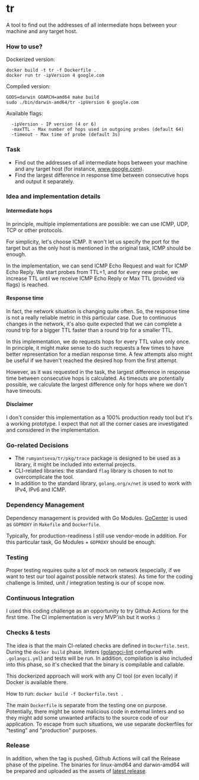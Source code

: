 # tr

A tool to find out the addresses of all intermediate hops between your machine and any target host.

### How to use?

Dockerized version:

```
docker build -t tr -f Dockerfile .
docker run tr -ipVersion 4 google.com
```

Compiled version:

```
GOOS=darwin GOARCH=amd64 make build
sudo ./bin/darwin-amd64/tr -ipVersion 6 google.com
```

Available flags:

```
  -ipVersion - IP version (4 or 6)
  -maxTTL - Max number of hops used in outgoing probes (default 64)
  -timeout - Max time of probe (default 3s)
```

### Task

- Find out the addresses of all intermediate hops between your machine and
any target host (for instance, www.google.com).
- Find the largest difference in response time between consecutive hops and output it separately.

### Idea and implementation details

#### Intermediate hops

In principle, multiple implementations are possible: we can use ICMP, UDP, TCP or other protocols.

For simplicity, let's choose ICMP. It won't let us specify the port for the target but as
the only host is mentioned in the original task, ICMP should be enough.

In the implementation, we can send ICMP Echo Request and wait for ICMP Echo Reply.
We start probes from TTL=1, and for every new probe, we increase TTL until we receive ICMP Echo Reply or
Max TTL (provided via flags) is reached.

#### Response time

In fact, the network situation is changing quite often. So, the response time is not a really
reliable metric in this particular case. Due to continuous changes in the network,
it's also quite expected that we can complete a round trip for a bigger TTL
faster than a round trip for a smaller TTL.

In this implementation, we do requests hops for every TTL value only once.
In principle, it might make sense to do such requests a few times to have better representation for a median
response time.
A few attempts also might be useful if we haven't reached the desired hop from the first attempt.

However, as it was requested in the task, the largest difference in response time between consecutive hops is calculated.
As timeouts are potentially possible, we calculate the largest difference only for hops where we don't have timeouts.

#### Disclaimer

I don't consider this implementation as a 100% production ready tool but it's a working prototype.
I expect that not all the corner cases are investigated and considered in the implementation.

### Go-related Decisions

- The `rumyantseva/tr/pkg/trace` package is designed to be used as a library, it might be included into external projects.
- CLI-related libraries: the standard `flag` library is chosen to not to overcomplicate the tool.
- In addition to the standard library, `golang.org/x/net` is used to work with IPv4, IPv6 and ICMP.

### Dependency Management

Dependency management is provided with Go Modules.
[GoCenter](https://gocenter.io) is used as `GOPROXY` in `Makefile` and `Dockerfile`.

Typically, for production-readiness I still use vendor-mode in addition.
For this particular task, Go Modules + `GOPROXY` should be enough.

### Testing

Proper testing requires quite a lot of mock on network
(especially, if we want to test our tool against possible network states).
As time for the coding challenge is limited, unit / integration testing is our of scope now.

### Continuous Integration

I used this coding challenge as an opportunity to try Github Actions for the first time.
The CI implementation is very MVP'ish but it works :)

### Checks & tests

The idea is that the main CI-related checks are defined in `Dockerfile.test`.
During the `docker build` phase, linters ([golangci-lint](https://github.com/golangci/golangci-lint) configured
with `.golangci.yml`) and tests will be run.
In addition, compilation is also included into this phase, so it's checked that the binary is compilable and callable.

This dockerized approach will work with any CI tool (or even locally) if Docker is available there.

How to run: `docker build -f Dockerfile.test .`

The main `Dockerfile` is separate from the testing one on purpose.
Potentially, there might be some malicious code in external linters
and so they might add some unwanted artifacts to the source code of our application.
To escape from such situations, we use separate dockerfiles for "testing" and "production" purposes.

### Release

In addition, when the tag is pushed, Github Actions will call the Release phase of the pipeline.
The binaries for linux-amd64 and darwin-amd64 will be prepared and uploaded as
the assets of [latest release](https://github.com/rumyantseva/tr/releases).
